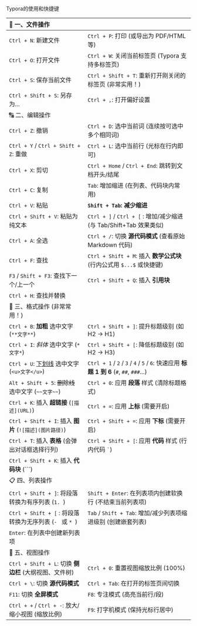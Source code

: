 Typora的使用和快捷键

| 📄 一、文件操作                                           |                                                              |
| :------------------------------------------------------- | ------------------------------------------------------------ |
| `Ctrl + N`: 新建文件                                     | `Ctrl + P`: 打印 (或导出为 PDF/HTML 等)                      |
| `Ctrl + O`: 打开文件                                     | `Ctrl + W`: 关闭当前标签页 (Typora 支持多标签页)             |
| `Ctrl + S`: 保存当前文件                                 | `Ctrl + Shift + T`: 重新打开刚关闭的标签页 (非常实用！)      |
| `Ctrl + Shift + S`: 另存为...                            | `Ctrl + ,`: 打开偏好设置                                     |
| 🔠 二、编辑操作                                           |                                                              |
| `Ctrl + Z`: 撤销                                         | `Ctrl + D`: 选中当前词 (连续按可选中多个相同词)              |
| `Ctrl + Y` / `Ctrl + Shift + Z`: 重做                    | `Ctrl + L`: 选中当前行 (光标在行内即可)                      |
| `Ctrl + X`: 剪切                                         | `Ctrl + Home` / `Ctrl + End`: 跳转到文档开头/结尾            |
| `Ctrl + C`: 复制                                         | `Tab`: 增加缩进 (在列表、代码块内常用)                       |
| `Ctrl + V`: 粘贴                                         | **`Shift + Tab`: 减少缩进**                                  |
| `Ctrl + Shift + V`: 粘贴为纯文本                         | `Ctrl + ]` / `Ctrl + [` : 增加/减少缩进 (与 Tab/Shift+Tab 效果类似) |
| `Ctrl + A`: 全选                                         | `Ctrl + /`: 切换 **源代码模式** (查看原始 Markdown 代码)     |
| `Ctrl + F`: 查找                                         | `Ctrl + Shift + M`: 插入 **数学公式块** (行内公式用 `$...$` 或快捷键) |
| `F3` / `Shift + F3`: 查找下一个/上一个                   | `Ctrl + Shift + Q`: 插入 **引用块**                          |
| `Ctrl + H`: 查找并替换                                   |                                                              |
| 📝 三、格式操作 (非常常用！)                              |                                                              |
| `Ctrl + B`: **加粗** 选中文字 (`**文字**`)               | `Ctrl + Shift + ]`: 提升标题级别 (如 H2 -> H1)               |
| `Ctrl + I`: *斜体* 选中文字 (`*文字*`)                   | `Ctrl + Shift + [`: 降低标题级别 (如 H2 -> H3)               |
| `Ctrl + U`: <u>下划线</u> 选中文字 (`<u>文字</u>`)       | `Ctrl + 1` / `2` / `3` / `4` / `5` / `6`: 快速应用 **标题 1 到 6** (`#`, `##`, `###`...) |
| `Alt + Shift + 5`: ~~删除线~~ 选中文字 (`~~文字~~`)      | `Ctrl + 0`: 应用 **段落** 样式 (清除标题格式)                |
| `Ctrl + K`: 插入 **超链接** (`[描述](URL)`)              | `Ctrl + =`: 应用 **上标** (需要开启)                         |
| `Ctrl + Shift + I`: 插入 **图片** (`![描述](图片路径)`)  | `Ctrl + Shift + =`: 应用 **下标** (需要开启)                 |
| `Ctrl + T`: 插入 **表格** (会弹出对话框选择行列)         | `Ctrl + Shift + [`: 应用 **代码** 样式 (行内代码 `` ` ``)    |
| `Ctrl + Shift + K`: 插入 **代码块** (```)                |                                                              |
| 📋 四、列表操作                                           |                                                              |
| `Ctrl + Shift + ]`: 将段落转换为有序列表 (`1. `)         | `Shift + Enter`: 在列表项内创建软换行 (不结束当前列表项)     |
| `Ctrl + Shift + [` : 将段落转换为无序列表 (`- ` 或 `* `) | `Tab` / `Shift + Tab`: 增加/减少列表项缩进级别 (创建嵌套列表) |
| `Enter`: 在列表中创建新列表项                            |                                                              |
| 🧩 五、视图操作                                           |                                                              |
| `Ctrl + Shift + L`: 切换 **侧边栏** (大纲视图、文件树)   | `Ctrl + 0`: 重置视图缩放比例 (100%)                          |
| `Ctrl + \`: 切换 **源代码模式**                          | `Ctrl + Tab`: 在打开的标签页间切换                           |
| `F11`: 切换 **全屏模式**                                 | `F8`: 专注模式 (高亮当前行/段)                               |
| `Ctrl + +` / `Ctrl + -`: 放大/缩小视图 (缩放比例)        | `F9`: 打字机模式 (保持光标行居中)                            |
